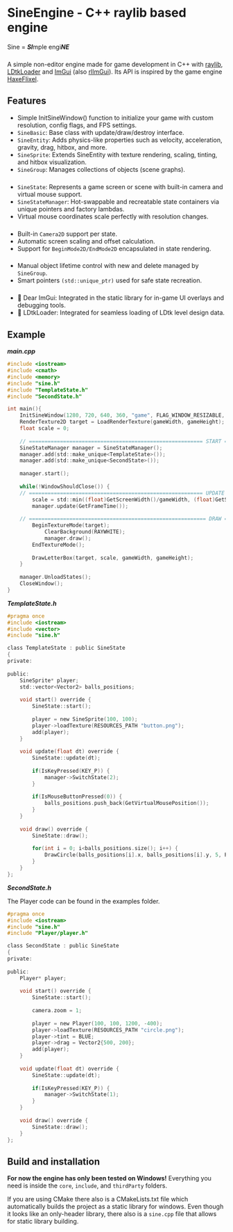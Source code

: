 # SineEngine - C++ raylib based engine
Sine = ***SI***mple engi***NE***
###
A simple non-editor engine made for game development in C++ with [raylib](https://github.com/raysan5/raylib), [LDtkLoader](https://github.com/Madour/LDtkLoader) and [ImGui](https://github.com/ocornut/imgui) (also [rlImGui](https://github.com/raylib-extras/rlImGui)).
Its API is inspired by the game engine [HaxeFlixel](https://haxeflixel.com/).

## Features
- Simple InitSineWindow() function to initialize your game with custom resolution, config flags, and FPS settings.
- ```SineBasic```: Base class with update/draw/destroy interface.
- ```SineEntity```: Adds physics-like properties such as velocity, acceleration, gravity, drag, hitbox, and more.
- ```SineSprite```: Extends SineEntity with texture rendering, scaling, tinting, and hitbox visualization.
- ```SineGroup```: Manages collections of objects (scene graphs).
###
- ```SineState```: Represents a game screen or scene with built-in camera and virtual mouse support.
- ```SineStateManager```: Hot-swappable and recreatable state containers via unique pointers and factory lambdas.
- Virtual mouse coordinates scale perfectly with resolution changes.
###
- Built-in ```Camera2D``` support per state.
- Automatic screen scaling and offset calculation.
- Support for ```BeginMode2D/EndMode2D``` encapsulated in state rendering.
###
- Manual object lifetime control with new and delete managed by ```SineGroup```.
- Smart pointers ```(std::unique_ptr)``` used for safe state recreation.
###
- 🔧 Dear ImGui: Integrated in the static library for in-game UI overlays and debugging tools.
- 🧱 LDtkLoader: Integrated for seamless loading of LDtk level design data.

## Example
***main.cpp***
```c
#include <iostream>
#include <cmath>
#include <memory>
#include "sine.h"
#include "TemplateState.h"
#include "SecondState.h"

int main(){
    InitSineWindow(1280, 720, 640, 360, "game", FLAG_WINDOW_RESIZABLE, FLAG_WINDOW_TRANSPARENT);
    RenderTexture2D target = LoadRenderTexture(gameWidth, gameHeight);
    float scale = 0;
    
    // ======================================================== START ========================================================= //
    SineStateManager manager = SineStateManager();
    manager.add(std::make_unique<TemplateState>());
    manager.add(std::make_unique<SecondState>());
    
    manager.start();
    
    while(!WindowShouldClose()) {
    // ======================================================== UPDATE ======================================================== //
        scale = std::min((float)GetScreenWidth()/gameWidth, (float)GetScreenHeight()/gameHeight);
        manager.update(GetFrameTime());
        
    // ========================================================= DRAW ========================================================= //
        BeginTextureMode(target);
            ClearBackground(RAYWHITE);
            manager.draw();
        EndTextureMode();
        
        DrawLetterBox(target, scale, gameWidth, gameHeight);
    }
    
    manager.UnloadStates();
    CloseWindow();
}
```

***TemplateState.h***

```c
#pragma once
#include <iostream>
#include <vector>
#include "sine.h"

class TemplateState : public SineState
{
private:
    
public:
    SineSprite* player;
    std::vector<Vector2> balls_positions;
    
    void start() override {
        SineState::start();
        
        player = new SineSprite(100, 100);
        player->loadTexture(RESOURCES_PATH "button.png");
        add(player);
    }
    
    void update(float dt) override {
        SineState::update(dt);
        
        if(IsKeyPressed(KEY_P)) {
            manager->SwitchState(2);
        }
        
        if(IsMouseButtonPressed(0)) {
            balls_positions.push_back(GetVirtualMousePosition());
        }
    }
    
    void draw() override {
        SineState::draw();
        
        for(int i = 0; i<balls_positions.size(); i++) {
            DrawCircle(balls_positions[i].x, balls_positions[i].y, 5, PURPLE);
        }
    }
};
```

***SecondState.h***

The Player code can be found in the examples folder.
```c
#pragma once
#include <iostream>
#include "sine.h"
#include "Player/player.h"

class SecondState : public SineState
{
private:
    
public:
    Player* player;
    
    void start() override {
        SineState::start();
        
        camera.zoom = 1;
        
        player = new Player(100, 100, 1200, -400);
        player->loadTexture(RESOURCES_PATH "circle.png");
        player->tint = BLUE;
        player->drag = Vector2{500, 200};
        add(player);
    }
    
    void update(float dt) override {
        SineState::update(dt);
        
        if(IsKeyPressed(KEY_P)) {
            manager->SwitchState(1);
        }
    }
    
    void draw() override {
        SineState::draw();
    }
};
```

## Build and installation
**For now the engine has only been tested on Windows!** Everything you need is inside the ```core```, ```include```, and ```thirdParty``` folders.

If you are using CMake there also is a CMakeLists.txt file which automatically builds the project as a static library for windows. Even though it looks like an only-header library, there also is a ```sine.cpp``` file that allows for static library building.
